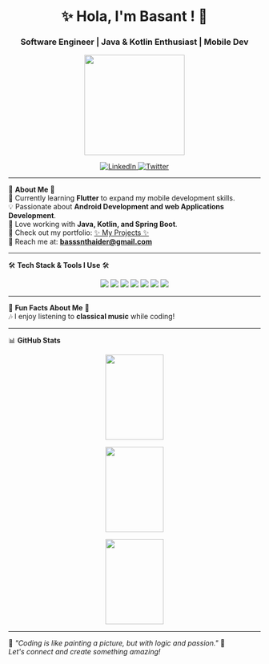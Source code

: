 <h1 align="center">✨ Hola, I'm Basant ! 👋</h1>
<h3 align="center"> Software Engineer | Java & Kotlin Enthusiast | Mobile Dev </h3>

<p align="center">
  <!-- Use a working GIF -->
  <img src="https://media1.giphy.com/media/v1.Y2lkPTc5MGI3NjExMXM4NDkwem4xa2V6b3ZjNW51cGFlYXJmY3ExbmFxMDJwbGszZGExaSZlcD12MV9pbnRlcm5hbF9naWZfYnlfaWQmY3Q9Zw/HzPtbOKyBoBFsK4hyc/giphy.gif" width="200">
</p>

<p align="center">
  <a href="https://linkedin.com/in/bassanthaider" target="blank">
    <img src="https://img.shields.io/badge/LinkedIn-Bassant%20Haider-blueviolet?style=for-the-badge&logo=linkedin&color=ff8c00&labelColor=ffffff" alt="LinkedIn">
  </a>
  <a href="https://twitter.com/basanthaider" target="blank">
    <img src="https://img.shields.io/badge/Twitter-Bassant%20Haider-blueviolet?&style=for-the-badge&color=ff69b4&labelColor=ffffff&logoColor=ffffff" alt="Twitter">
  </a>
</p>

---

🌸 **About Me** 🌸  
🌱 Currently learning **Flutter** to expand my mobile development skills.  
💡 Passionate about **Android Development and web Applications Development**.  
🚀 Love working with **Java, Kotlin, and Spring Boot**.  
📂 Check out my portfolio: [✨ My Projects ✨](https://bassanthaider.my.canva.site/)  
📩 Reach me at: **basssnthaider@gmail.com**  

---

🛠️ **Tech Stack & Tools I Use** 🛠️  
<p align="center">
  <img src="https://img.shields.io/badge/Code-Java-blueviolet?style=for-the-badge&logo=java"> 
  <img src="https://img.shields.io/badge/Code-Kotlin-purple?style=for-the-badge&logo=kotlin"> 
  <img src="https://img.shields.io/badge/Framework-SpringBoot-green?style=for-the-badge&logo=spring"> 
  <img src="https://img.shields.io/badge/Database-MySQL-blue?style=for-the-badge&logo=mysql"> 
  <img src="https://img.shields.io/badge/Cloud-Firebase-orange?style=for-the-badge&logo=firebase"> 
  <img src="https://img.shields.io/badge/Tool-Docker-blue?style=for-the-badge&logo=docker"> 
  <img src="https://img.shields.io/badge/VersionControl-Git-pink?style=for-the-badge&logo=git"> 
</p>

---

🎀 **Fun Facts About Me** 🎀  
🎶 I enjoy listening to **classical music** while coding!  

---

📊 **GitHub Stats**  
<p align="center">
  <img src="https://github-readme-stats.vercel.app/api?username=basanthaider&show_icons=true&theme=rose_pine&hide_border=true" width="48%" height="170">
</p>

<p align="center">
<img src="https://github-readme-streak-stats.herokuapp.com/?user=basanthaider&theme=rose_pine&hide_border=true" width="48%" height="170">
</p>

<p align="center">
  <img src="https://github-readme-stats.vercel.app/api/top-langs/?username=basanthaider&layout=compact&theme=rose_pine&hide_border=true" width="48%" height="170">
</p>

---

🌸 *"Coding is like painting a picture, but with logic and passion."* 🌸  
 *Let's connect and create something amazing!*  
